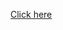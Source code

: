 [Click here](https://github.com/persian-calendar/DroidPersianCalendar/blob/main/PersianCalendar/src/main/res/raw/credits.txt)